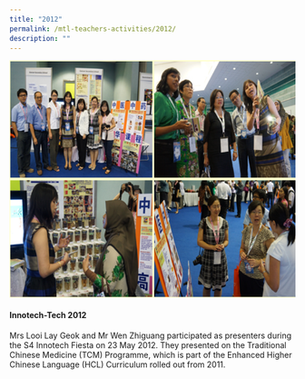 ```yaml
---
title: "2012"
permalink: /mtl-teachers-activities/2012/
description: ""
---
```

![](/images/MTL%20Teachers%20Activities/2012/A1.png)

#### **Innotech-Tech 2012**

Mrs Looi Lay Geok and Mr Wen Zhiguang participated as presenters during the S4 Innotech Fiesta on 23 May 2012. They presented on the Traditional Chinese Medicine (TCM) Programme, which is part of the Enhanced Higher Chinese Language (HCL) Curriculum rolled out from 2011.